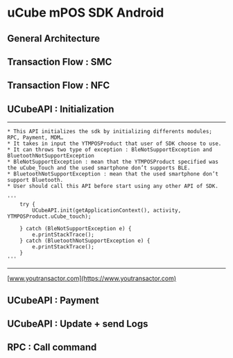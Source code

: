 # uCube mPOS SDK Android

## General Architecture

## Transaction Flow : SMC

## Transaction Flow : NFC

## UCubeAPI : Initialization
___

	* This API initializes the sdk by initializing differents modules; RPC, Payment, MDM…
	* It takes in input the YTMPOSProduct that user of SDK choose to use.
	* It can throws two type of exception : BleNotSupportException and BluetoothNotSupportException
	* BleNotSupportException : mean that the YTMPOSProduct specified was the uCube_Touch and the used smartphone don’t supports BLE.
	* BluetoothNotSupportException : mean that the used smartphone don’t support Bluetooth. 
	* User should call this API before start using any other API of SDK. 

	'''
		try {
			UCubeAPI.init(getApplicationContext(), activity, YTMPOSProduct.uCube_touch);

		} catch (BleNotSupportException e) {
	  		e.printStackTrace();
		} catch (BluetoothNotSupportException e) {
 	  		e.printStackTrace();
		}
	'''
___
[www.youtransactor.com](https://www.youtransactor.com)

## UCubeAPI : Payment

## UCubeAPI : Update + send Logs

## RPC : Call command